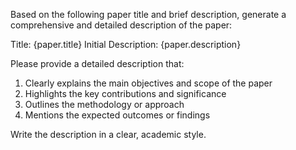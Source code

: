 Based on the following paper title and brief description, generate a comprehensive and detailed description of the paper:

Title: {paper.title}
Initial Description: {paper.description}

Please provide a detailed description that:
1. Clearly explains the main objectives and scope of the paper
2. Highlights the key contributions and significance
3. Outlines the methodology or approach
4. Mentions the expected outcomes or findings

Write the description in a clear, academic style.